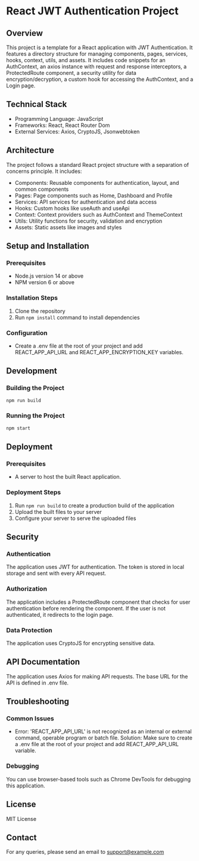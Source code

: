 # React JWT Authentication Project

## Overview
This project is a template for a React application with JWT Authentication. It features a directory structure for managing components, pages, services, hooks, context, utils, and assets. It includes code snippets for an AuthContext, an axios instance with request and response interceptors, a ProtectedRoute component, a security utility for data encryption/decryption, a custom hook for accessing the AuthContext, and a Login page.

## Technical Stack
- Programming Language: JavaScript
- Frameworks: React, React Router Dom
- External Services: Axios, CryptoJS, Jsonwebtoken

## Architecture
The project follows a standard React project structure with a separation of concerns principle. It includes:
- Components: Reusable components for authentication, layout, and common components
- Pages: Page components such as Home, Dashboard and Profile
- Services: API services for authentication and data access
- Hooks: Custom hooks like useAuth and useApi
- Context: Context providers such as AuthContext and ThemeContext
- Utils: Utility functions for security, validation and encryption
- Assets: Static assets like images and styles

## Setup and Installation
### Prerequisites
- Node.js version 14 or above
- NPM version 6 or above

### Installation Steps
1. Clone the repository
2. Run `npm install` command to install dependencies

### Configuration
- Create a .env file at the root of your project and add REACT_APP_API_URL and REACT_APP_ENCRYPTION_KEY variables.

## Development
### Building the Project
```bash
npm run build
```

### Running the Project
```bash
npm start
```

## Deployment
### Prerequisites
- A server to host the built React application.

### Deployment Steps
1. Run `npm run build` to create a production build of the application
2. Upload the built files to your server
3. Configure your server to serve the uploaded files

## Security
### Authentication
The application uses JWT for authentication. The token is stored in local storage and sent with every API request.

### Authorization
The application includes a ProtectedRoute component that checks for user authentication before rendering the component. If the user is not authenticated, it redirects to the login page.

### Data Protection
The application uses CryptoJS for encrypting sensitive data. 

## API Documentation
The application uses Axios for making API requests. The base URL for the API is defined in .env file.

## Troubleshooting
### Common Issues
- Error: 'REACT_APP_API_URL' is not recognized as an internal or external command,
operable program or batch file.
Solution: Make sure to create a .env file at the root of your project and add REACT_APP_API_URL variable.

### Debugging
You can use browser-based tools such as Chrome DevTools for debugging this application.

## License
MIT License

## Contact
For any queries, please send an email to support@example.com
